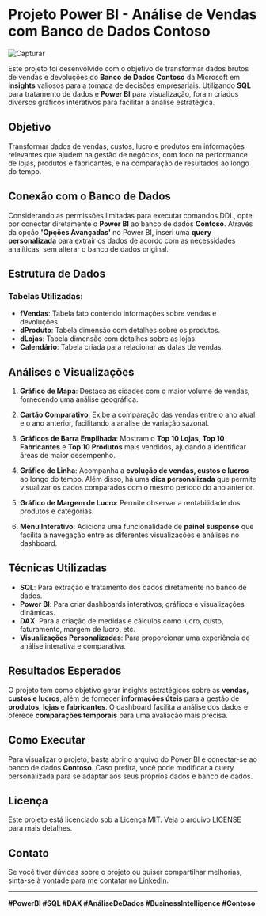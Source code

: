 # Projeto Power BI - Análise de Vendas com Banco de Dados Contoso

![Capturar](https://github.com/user-attachments/assets/f877b8b9-e2be-420f-bd9f-dde068e0b7f7)

Este projeto foi desenvolvido com o objetivo de transformar dados brutos de vendas e devoluções do **Banco de Dados Contoso** da Microsoft em **insights** valiosos para a tomada de decisões empresariais. Utilizando **SQL** para tratamento de dados e **Power BI** para visualização, foram criados diversos gráficos interativos para facilitar a análise estratégica.

## Objetivo

Transformar dados de vendas, custos, lucro e produtos em informações relevantes que ajudem na gestão de negócios, com foco na performance de lojas, produtos e fabricantes, e na comparação de resultados ao longo do tempo.

## Conexão com o Banco de Dados

Considerando as permissões limitadas para executar comandos DDL, optei por conectar diretamente o **Power BI** ao banco de dados **Contoso**. Através da opção **'Opções Avançadas'** no Power BI, inseri uma **query personalizada** para extrair os dados de acordo com as necessidades analíticas, sem alterar o banco de dados original.

## Estrutura de Dados

### Tabelas Utilizadas:
- **fVendas**: Tabela fato contendo informações sobre vendas e devoluções.
- **dProduto**: Tabela dimensão com detalhes sobre os produtos.
- **dLojas**: Tabela dimensão com detalhes sobre as lojas.
- **Calendário**: Tabela criada para relacionar as datas de vendas.

## Análises e Visualizações

1. **Gráfico de Mapa**: Destaca as cidades com o maior volume de vendas, fornecendo uma análise geográfica.
   
2. **Cartão Comparativo**: Exibe a comparação das vendas entre o ano atual e o ano anterior, facilitando a análise de variação sazonal.

3. **Gráficos de Barra Empilhada**: Mostram o **Top 10 Lojas**, **Top 10 Fabricantes** e **Top 10 Produtos** mais vendidos, ajudando a identificar áreas de maior desempenho.

4. **Gráfico de Linha**: Acompanha a **evolução de vendas, custos e lucros** ao longo do tempo. Além disso, há uma **dica personalizada** que permite visualizar os dados comparados com o mesmo período do ano anterior.

5. **Gráfico de Margem de Lucro**: Permite observar a rentabilidade dos produtos e categorias.

6. **Menu Interativo**: Adiciona uma funcionalidade de **painel suspenso** que facilita a navegação entre as diferentes visualizações e análises no dashboard.

## Técnicas Utilizadas

- **SQL**: Para extração e tratamento dos dados diretamente no banco de dados.
- **Power BI**: Para criar dashboards interativos, gráficos e visualizações dinâmicas.
- **DAX**: Para a criação de medidas e cálculos como lucro, custo, faturamento, margem de lucro, etc.
- **Visualizações Personalizadas**: Para proporcionar uma experiência de análise interativa e comparativa.

## Resultados Esperados

O projeto tem como objetivo gerar insights estratégicos sobre as **vendas, custos e lucros**, além de fornecer **informações úteis** para a gestão de **produtos**, **lojas** e **fabricantes**. O dashboard facilita a análise dos dados e oferece **comparações temporais** para uma avaliação mais precisa.

## Como Executar

Para visualizar o projeto, basta abrir o arquivo do Power BI e conectar-se ao banco de dados **Contoso**. Caso prefira, você pode modificar a query personalizada para se adaptar aos seus próprios dados e banco de dados.

## Licença

Este projeto está licenciado sob a Licença MIT. Veja o arquivo [LICENSE](LICENSE) para mais detalhes.

## Contato

Se você tiver dúvidas sobre o projeto ou quiser compartilhar melhorias, sinta-se à vontade para me contatar no [LinkedIn](https://www.linkedin.com/in/seulinkedin).

---

**#PowerBI #SQL #DAX #AnáliseDeDados #BusinessIntelligence #Contoso**
